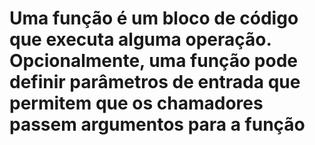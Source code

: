 # Uma função é um bloco de código que executa alguma operação. Opcionalmente, uma função pode definir parâmetros de entrada que permitem que os chamadores passem argumentos para a função